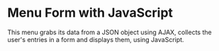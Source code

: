 # Menu Form with JavaScript

This menu grabs its data from a JSON object using AJAX, collects the user's entries in a form and displays them, using JavaScript. 
